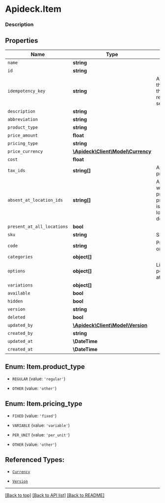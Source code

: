 # Apideck.Item

### Description

## Properties
Name | Type | Description | Notes
------------ | ------------- | ------------- | -------------
`name` | **string** |  | 
`id` | **string** |  | [optional] 
`idempotency_key` | **string** | A value you specify that uniquely identifies this request among requests you have sent. | [optional] 
`description` | **string** |  | [optional] 
`abbreviation` | **string** |  | [optional] 
`product_type` | **string** |  | [optional] 
`price_amount` | **float** |  | [optional] 
`pricing_type` | **string** |  | [optional] 
`price_currency` | [**\Apideck\Client\Model\Currency**](Currency.md) |  | [optional] 
`cost` | **float** |  | [optional] 
`tax_ids` | **string[]** | A list of Tax IDs for the product. | [optional] 
`absent_at_location_ids` | **string[]** | A list of locations where the object is not present, even if present_at_all_locations is true. This can include locations that are deactivated. | [optional] 
`present_at_all_locations` | **bool** |  | [optional] 
`sku` | **string** | SKU of the item | [optional] 
`code` | **string** | Product code, e.g. UPC or EAN | [optional] 
`categories` | **object[]** |  | [optional] 
`options` | **object[]** | List of options pertaining to this item's attribute variation | [optional] 
`variations` | **object[]** |  | [optional] 
`available` | **bool** |  | [optional] 
`hidden` | **bool** |  | [optional] 
`version` | **string** |  | [optional] 
`deleted` | **bool** |  | [optional] 
`updated_by` | [**\Apideck\Client\Model\Version**](Version.md) |  | [optional] 
`created_by` | **string** |  | [optional] 
`updated_at` | **\DateTime** |  | [optional] 
`created_at` | **\DateTime** |  | [optional] 





<a name="PRODUCT_TYPE"></a>
## Enum: Item.product_type


* `REGULAR` (value: `'regular'`)

* `OTHER` (value: `'other'`)




<a name="PRICING_TYPE"></a>
## Enum: Item.pricing_type


* `FIXED` (value: `'fixed'`)

* `VARIABLE` (value: `'variable'`)

* `PER_UNIT` (value: `'per_unit'`)

* `OTHER` (value: `'other'`)




## Referenced Types:








* [`Currency`](Currency.md)













* [`Version`](Version.md)




---

[[Back to top]](#) [[Back to API list]](../../../../README.md#documentation-for-api-endpoints) [[Back to README]](../../../../README.md)


